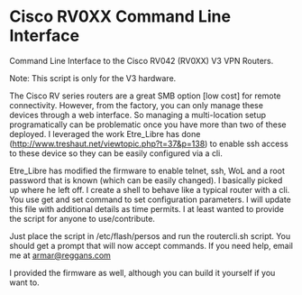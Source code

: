 Cisco RV0XX Command Line Interface
===========

Command Line Interface to the Cisco RV042 (RV0XX) V3 VPN Routers. 

Note: This script is only for the V3 hardware.

The Cisco RV series routers are a great SMB option [low cost] for remote connectivity. However, from the factory, you can only manage these devices through a web interface. So managing a multi-location setup programatically can be problematic once you have more than two of these deployed. I leveraged the work Etre_Libre has done (http://www.treshaut.net/viewtopic.php?t=37&p=138) to enable ssh access to these device so they can be easily configured via a cli. 

Etre_Libre has modified the firmware to enable telnet, ssh, WoL and a root password that is known (which can be easily changed). I basically picked up where he left off. I create a shell to behave like a typical router with a cli. You use get and set command to set configuration parameters. I will update this file with additional details as time permits. I at least wanted to provide the script for anyone to use/contribute.

Just place the script in /etc/flash/persos and run the routercli.sh script. You should get a prompt that will now accept commands. If you need help, email me at armar@reggans.com

I provided the firmware as well, although you can build it yourself if you want to.
